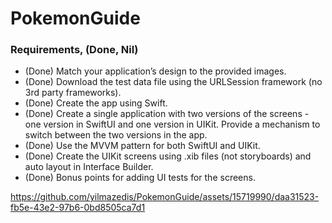 # PokemonGuide

### Requirements, (Done, Nil)
- (Done) Match your application’s design to the provided images.
- (Done) Download the test data file using the URLSession framework (no 3rd party frameworks).
- (Done) Create the app using Swift.
- (Done) Create a single application with two versions of the screens - one version in SwiftUI and one version in UIKit. Provide a mechanism to switch between the two versions in the app.
- (Done) Use the MVVM pattern for both SwiftUI and UIKit.
- (Done) Create the UIKit screens using .xib files (not storyboards) and auto layout in Interface Builder.
- (Done) Bonus points for adding UI tests for the screens.

https://github.com/yilmazedis/PokemonGuide/assets/15719990/daa31523-fb5e-43e2-97b6-0bd8505ca7d1

